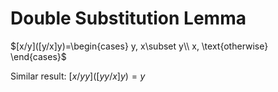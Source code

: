 # Double Substitution Lemma

$[x/y]([y/x]y)=\begin{cases}
    y, x\subset y\\
    x, \text{otherwise}
\end{cases}$

Similar result:
$[x/yy]([yy/x]y)=y$
